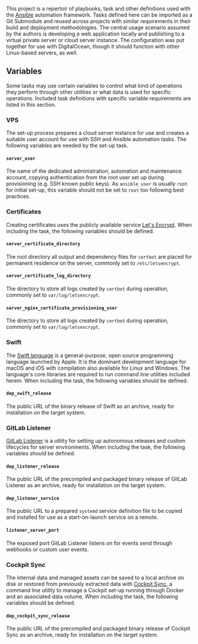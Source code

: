 This project is a repertoir of playbooks, task and other definitions used with the [Ansible](https://www.ansible.com/resources/get-started) automation framework. Tasks defined here can be imported as a Git Submodule and reused across projects with similar requirements in their build and deployment methodologies. The central usage scenario assumed by the authors is developing a web application locally and publishing to a virtual private server or cloud server instance. The configuration was put together for use with DigitalOcean, though it should function with other Linux-based servers, as well.

## Variables

Some tasks may use certain variables to control what kind of operations they perform through other utilities or what data is used for specific operations. Included task definitions with specific variable requirements are listed in this section.

### VPS

The set-up process prepares a cloud server instance for use and creates a suitable user account for use with SSH and Ansible automation tasks. The following variables are needed by the set-up task.

#### `server_user`

The name of the dedicated administration, automation and maintenance account, copying authentication from the root user set up during provisioning (e.g. SSH known public keys). As `ansible_user` is usually `root` for initial set-up, this variable should not be set to `root` too following best practices.

### Certificates

Creating certificates uses the publicly available service [Let's Encrypt](https://letsencrypt.org). When including the task, the following variables should be defined.

#### `server_certificate_directory`
The root directory all output and dependency files for `certbot` are placed for permanent residence on the server, commonly set to `/etc/letsencrypt`.

#### `server_certificate_log_directory`
The directory to store all logs created by `certbot` during operation, commonly set to `var/log/letsencrypt`.

#### `server_nginx_certificate_provisioning_user`
The directory to store all logs created by `certbot` during operation, commonly set to `var/log/letsencrypt`.

### Swift

The [Swift language](https://swift.org) is a general-purpose, open source programming language launched by Apple. It is the dominant development language for macOS and iOS with compilation also available for Linux and Windows. The language's core libraries are required to run command line utilities included herein. When including the task, the following variables should be defined.

#### `dep_swift_release`
The public URL of the binary release of Swift as an archive, ready for installation on the target system.

### GitLab Listener

[GitLab Listener](https://gitlab.com/apricum/gitlab-listener) is a utility for setting up autonomous releases and custom lifecycles for server environments. When including the task, the following variables should be defined.

#### `dep_listener_release`
The public URL of the precompiled and packaged binary release of GitLab Listener as an archive, ready for installation on the target system.

#### `dep_listener_service`
The public URL to a prepared `systemd` service definition file to be copied and installed for use as a start-on-launch service on a remote.

#### `listener_server_port`
The exposed port GitLab Listener listens on for events send through webhooks or custom user events.

### Cockpit Sync

The internal data and managed assets can be saved to a local archive on disk or restored from previously extracted data with [Cockpit Sync](https://gitlab.com/apricum/cockpit-sync), a command line utility to manage a Cockpit set-up running through Docker and an associated data volume. When including the task, the following variables should be defined.

#### `dep_cockpit_sync_release`
The public URL of the precompiled and packaged binary release of Cockpit Sync as an archive, ready for installation on the target system.